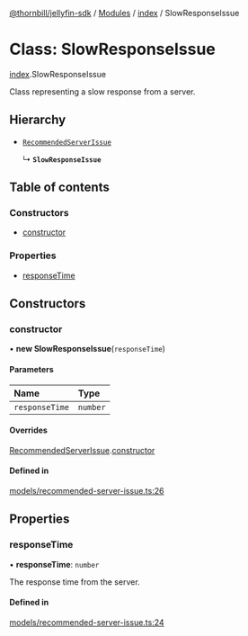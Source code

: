 [@thornbill/jellyfin-sdk](../README.md) / [Modules](../modules.md) / [index](../modules/index.md) / SlowResponseIssue

# Class: SlowResponseIssue

[index](../modules/index.md).SlowResponseIssue

Class representing a slow response from a server.

## Hierarchy

- [`RecommendedServerIssue`](index.RecommendedServerIssue.md)

  ↳ **`SlowResponseIssue`**

## Table of contents

### Constructors

- [constructor](index.SlowResponseIssue.md#constructor)

### Properties

- [responseTime](index.SlowResponseIssue.md#responsetime)

## Constructors

### constructor

• **new SlowResponseIssue**(`responseTime`)

#### Parameters

| Name | Type |
| :------ | :------ |
| `responseTime` | `number` |

#### Overrides

[RecommendedServerIssue](index.RecommendedServerIssue.md).[constructor](index.RecommendedServerIssue.md#constructor)

#### Defined in

[models/recommended-server-issue.ts:26](https://github.com/thornbill/jellyfin-sdk-typescript/blob/3ae780a/src/models/recommended-server-issue.ts#L26)

## Properties

### responseTime

• **responseTime**: `number`

The response time from the server.

#### Defined in

[models/recommended-server-issue.ts:24](https://github.com/thornbill/jellyfin-sdk-typescript/blob/3ae780a/src/models/recommended-server-issue.ts#L24)
